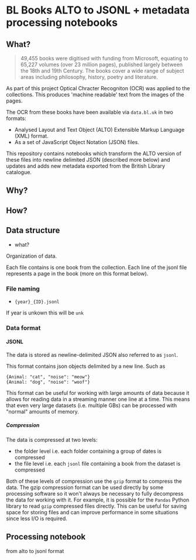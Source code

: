 # BL Books ALTO to JSONL + metadata processing notebooks

## What?

> 49,455 books were digitised with funding from Microsoft, equating to 65,227 volumes (over 23 million pages), published largely between the 18th and 19th Century. The books cover a wide range of subject areas including philosophy, history, poetry and literature. 

As part of this project Optical Chracter Recogniton (OCR) was applied to the collections. This produces 'machine readable' text from the images of the pages. 

The OCR from these books have been available via `data.bl.uk` in two formats:
- Analysed Layout and Text Object (ALTO) Extensible Markup Language (XML) format.
- As a set of JavaScript Object Notation (JSON) files.
 
This repository contains notebooks which transform the ALTO version of these files into newline delimited JSON (described more below) and updates and adds new metadata exported from the British Library catalogue. 

## Why?


## How?


## Data structure

- what?

Organization of data.

Each file contains is one book from the collection. Each line of the jsonl file represents a page in the book (more on this format below).

### File naming
- `{year}_{ID}.jsonl`

If year is unkown this will be `unk`


### Data format

#### JSONL
The data is stored as newline-delimited JSON also referred to as `jsonl`. 

This format contains json objects delimited by a new line. Such as

```
{Animal: "cat", "noise": "meow"}
{Animal: "dog", "noise": "woof"}
```


This format can be useful for working with large amounts of data because it allows for reading data in a streaming manner one line at a time. This means that even very large datasets (i.e. multiple GBs) can be processed with "normal" amounts of memory.  


##### Compression
The data is compressed at two levels:
- the folder level i.e. each folder containing a group of dates is compressed 
- the file level i.e. each `jsonl` file containing a book from the dataset is compressed

Both of these levels of compression use the `gzip` format to compress the data. The gzip compression format can be used directly by some processing software so it won't always be necessary to fully decompress the data for working with it. For example, it is possible for the `Pandas` Python library to read `gzip` compressed files directly. This can be useful for saving space for storing files and can improve performance in some situations since less I/O is required. 



## Processing notebook
from alto to jsonl format
